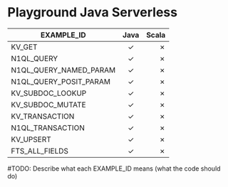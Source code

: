 # Playground Java Serverless



| EXAMPLE_ID             |      Java     |  Scala   |
|------------------------|:-------------:|---------:|
| KV_GET                 |  &check;      |  &cross; |
| N1QL_QUERY             |  &check;      |  &cross; |
| N1QL_QUERY_NAMED_PARAM |  &check;      |  &cross; |
| N1QL_QUERY_POSIT_PARAM |  &check;      |  &cross; |
| KV_SUBDOC_LOOKUP       |  &check;      |  &cross; |
| KV_SUBDOC_MUTATE       |  &check;      |  &cross; |
| KV_TRANSACTION         |  &check;      |  &cross; |
| N1QL_TRANSACTION       |  &check;      |  &cross; |
| KV_UPSERT              |  &check;      |  &cross; |
| FTS_ALL_FIELDS         |  &check;      |  &cross; |

#TODO: Describe what each EXAMPLE_ID means (what the code should do)